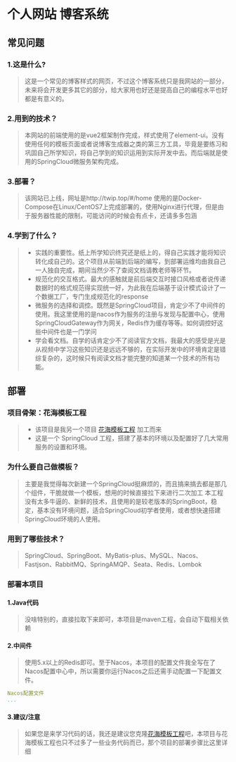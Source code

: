 <!--
 * @Author: 七画一只妖
 * @Date: 2022-05-22 21:37:52
 * @LastEditors: 七画一只妖
 * @LastEditTime: 2022-05-23 11:23:20
 * @Description: file content
-->
# 个人网站 博客系统

## 常见问题
### 1.这是什么?
> 这是一个常见的博客样式的网页，不过这个博客系统只是我网站的一部分，未来将会开发更多其它的部分，给大家用也好还是提高自己的编程水平也好都是有意义的。
### 2.用到的技术？
> 本网站的前端使用的是vue2框架制作完成，样式使用了element-ui。没有使用任何的模板页面或者说博客生成器之类的第三方工具，毕竟是要练习和巩固自己所学知识，将自己学到的知识运用到实际开发中去。而后端就是使用的SpringCloud微服务架构完成。
### 3.部署？
> 该网站已上线，网址是http://twip.top/#/home 使用的是Docker-Compose在Linux/CentOS7上完成部署的，使用Nginx进行代理，但是由于服务器性能的限制，可能访问的时候会有点卡，还请多多包涵
### 4.学到了什么？
>- 实践的重要性。纸上所学知识终究还是纸上的，得自己实践才能将知识转化成自己的。这个项目从前端到后端的编写，到部署运维均由我自己一人独自完成，期间当然少不了查阅文档请教老师等环节。
>- 规范化的交互格式。最大的感触就是前后端交互时接口风格或者说传递数据时的格式规范得实现统一好，为此我在后端基于设计模式设计了一个数据工厂，专门生成规范化的response
>- 微服务的选择和调控。既然是SpringCloud项目，肯定少不了中间件的使用。我这里使用的是nacos作为服务的注册与发现与配置中心，使用SpringCloudGateway作为网关，Redis作为缓存等等。如何调控好这些中间件也是一门学问
>- 学会看文档。自学的话肯定少不了阅读官方文档，我最大的感受是光是从视频中学习这些知识还是远远不够的，在实际开发中的环境肯定是错综复杂的，这时候只有阅读文档才能完整的知道某一个技术的所有功能。

## 部署
### 项目骨架：花海模板工程
>- 该项目是我另一个项目 [花海模板工程](https://github.com/Twip-Emma/template-project-flower-sea) 加工而来
>- 这是一个 SpringCloud 工程，搭建了基本的环境以及配置好了几大常用服务的设置和环境。
### 为什么要自己做模板？
> 主要是我觉得每次新建一个SpringCloud挺麻烦的，而且搞来搞去都是那几个组件，干脆就做一个模板，想用的时候直接拉下来进行二次加工
本工程没有太多牛逼的、新鲜的技术，且使用的是较老版本的SpringBoot，稳定，基本没有环境问题，适合SpringCloud初学者使用，或者想快速搭建SpringCloud环境的人使用。
### 用到了哪些技术？
> SpringCloud、SpringBoot、MyBatis-plus、MySQL、Nacos、Fastjson、RabbitMQ、SpringAMQP、Seata、Redis、Lombok
### 部署本项目
#### 1.Java代码
> 没啥特别的，直接拉取下来即可，本项目是maven工程，会自动下载相关依赖
#### 2.中间件
> 使用5.x以上的Redis即可。至于Nacos，本项目的配置文件我全写在了Nacos配置中心中，所以需要你运行Nacos之后还需手动配置一下配置文件。
~~~yml
Nacos配置文件
...
~~~
#### 3.建议/注意
> 如果您是来学习代码的话，我还是建议您克隆[花海模板工程](https://github.com/Twip-Emma/template-project-flower-sea)吧，本项目与花海模板工程也只不过多了一些业务代码而已，那个项目的部署步骤比这里详细